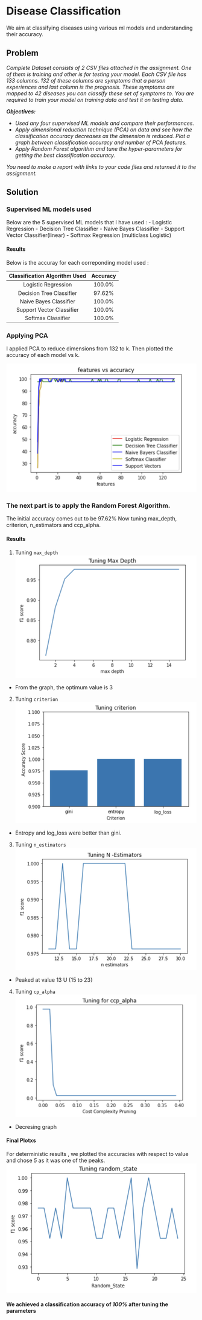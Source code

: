 # Disease Classification

We aim at classifying diseases using various ml models and understanding their accuracy.

## Problem

*Complete Dataset consists of 2 CSV files attached in the assignment. One of them is training and other is for testing your model. Each CSV file has 133 columns. 132 of these columns are symptoms that a person experiences and last column is the prognosis. These symptoms are mapped to 42 diseases you can classify these set of symptoms to. You are required to train your model on training data and test it on testing data.*

***Objectives:*** 

- *Used any four supervised ML models and compare their performances.*
- *Apply dimensional reduction technique (PCA) on data and see how the classification accuracy decreases as the dimension is reduced. Plot a graph between classification accuracy and number of PCA features.*
- *Apply Random Forest algorithm and tune the hyper-parameters for getting the best classification accuracy.*

*You need to make a report with links to your code files and returned it to the assignment.*

## Solution

### Supervised ML models used
Below are the 5 supervised ML models that I have used :
    - Logistic Regression
    - Decision Tree Classifier
    - Naive Bayes Classifier
    - Support Vector Classifier(linear)
    - Softmax Regression (multiclass Logistic)
#### Results
Below is the accuray for each correponding model used : 

| Classification Algorithm Used |      Accuracy      |
|:-----------------------------:|:------------------:|
|   Logistic Regression         |       100.0%
|    Decision Tree Classifier   |       97.62%       |
|     Naive Bayes Classifier    |       100.0%       |
|   Support Vector Classifier   |       100.0%       |
|       Softmax Classifier      |       100.0%       |  

### Applying PCA
I applied PCA to reduce dimensions from 132 to k. Then plotted the accuracy of each model vs k.

![features vs accuracy](images/features_vs_accuracy.png)

### The next part is to apply the Random Forest Algorithm.
The initial accuracy comes out to be 97.62%
Now tuning max_depth, criterion, n_estimators and ccp_alpha.

#### Results

1. Tuning ```max_depth```
![](images/max_depth.png)
- From the graph, the optimum value is 3                    
2. Tuning ```criterion```
![](images/criterion.png)
- Entropy and log_loss were better than gini.
3. Tuning ```n_estimators```
![](images/n_estimators.png)
- Peaked at value 13 U {15 to 23} 
4. Tuning ```cp_alpha```
![](images/ccp_alpha.png)
- Decresing graph 

#### Final Plotxs
For deterministic results , we plotted the accuracies with respect to value and chose *5* as it was one of the peaks.
![](images/random_state.png)

#### We achieved a classification accuracy of *100%* after tuning the parameters ####